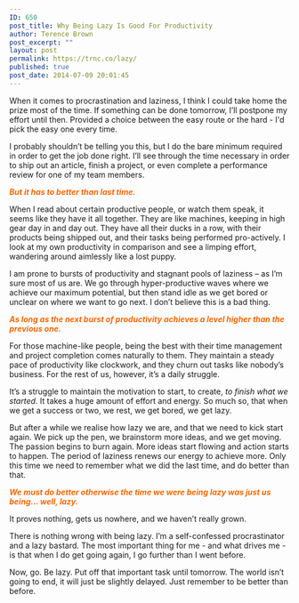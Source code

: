 ```yaml
---
ID: 650
post_title: Why Being Lazy Is Good For Productivity
author: Terence Brown
post_excerpt: ""
layout: post
permalink: https://trnc.co/lazy/
published: true
post_date: 2014-07-09 20:01:45
---
```

When it comes to procrastination and laziness, I think I could take home the prize most of the time. If something can be done tomorrow, I’ll postpone my effort until then. Provided a choice between the easy route or the hard - I'd pick the easy one every time.

I probably shouldn’t be telling you this, but I do the bare minimum required in order to get the job done right. I’ll see through the time necessary in order to ship out an article, finish a project, or even complete a performance review for one of my team members.

<span style="color: #ff6600;"><b><i>But it has to better than last time.</i></b></span>

When I read about certain productive people, or watch them speak, it seems like they have it all together. They are like machines, keeping in high gear day in and day out. They have all their ducks in a row, with their products being shipped out, and their tasks being performed pro-actively. I look at my own productivity in comparison and see a limping effort, wandering around aimlessly like a lost puppy.

I am prone to bursts of productivity and stagnant pools of laziness – as I’m sure most of us are. We go through hyper-productive waves where we achieve our maximum potential, but then stand idle as we get bored or unclear on where we want to go next. I don’t believe this is a bad thing.

<span style="color: #ff6600;"><b><i>As long as the next burst of productivity achieves a level higher than the previous one.</i></b></span>

For those machine-like people, being the best with their time management and project completion comes naturally to them. They maintain a steady pace of productivity like clockwork, and they churn out tasks like nobody’s business. For the rest of us, however, it’s a daily struggle.

It’s a struggle to maintain the motivation to start, to create, <em>to finish what we started</em>. It takes a huge amount of effort and energy. So much so, that when we get a success or two, we rest, we get bored, we get lazy.

But after a while we realise how lazy we are, and that we need to kick start again. We pick up the pen, we brainstorm more ideas, and we get moving. The passion begins to burn again. More ideas start flowing and action starts to happen. The period of laziness renews our energy to achieve more. Only this time we need to remember what we did the last time, and do better than that.

<span style="color: #ff6600;"><b><i>We must do better otherwise the time we were being lazy was just us being… well, lazy.</i></b></span>

It proves nothing, gets us nowhere, and we haven’t really grown.

There is nothing wrong with being lazy. I’m a self-confessed procrastinator and a lazy bastard. The most important thing for me - and what drives me - is that when I do get going again, I go further than I went before.

Now, go. Be lazy. Put off that important task until tomorrow. The world isn’t going to end, it will just be slightly delayed. Just remember to be better than before.